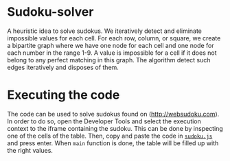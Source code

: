 # Sudoku-solver
A heuristic idea to solve sudokus. We iteratively detect and eliminate impossible values for each cell. For each row, column, or square, we create a bipartite graph where we have one node for each cell and one node for each number in the range 1-9. A value is impossible for a cell if it does not belong to any perfect matching in this graph. The algorithm detect such edges iteratively and disposes of them.

# Executing the code
The code can be used to solve sudokus found on (http://websudoku.com). In order to do so, open the Developer Tools and select the execution context to the iframe containing the sudoku. This can be done by inspecting one of the cells of the table. Then, copy and paste the code in [`sudoku.js`](./sudoku.js) and press enter. When `main` function is done, the table will be filled up with the right values.
